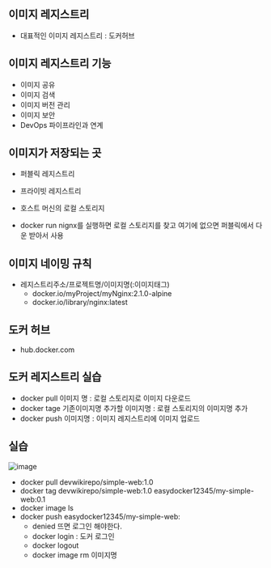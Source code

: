 ## 이미지 레지스트리

+ 대표적인 이미지 레지스트리 : 도커허브

## 이미지 레지스트리 기능
+ 이미지 공유
+ 이미지 검색
+ 이미지 버전 관리
+ 이미지 보안
+ DevOps 파이프라인과 연계

## 이미지가 저장되는 곳
+ 퍼블릭 레지스트리
+ 프라이빗 레지스트리
+ 호스트 머신의 로컬 스토리지

+ docker run nignx를 실행하면 로컬 스토리지를 찾고 여기에 없으면 퍼블릭에서 다운 받아서 사용

## 이미지 네이밍 규칙
+ 레지스트리주소/프로젝트명/이미지명(:이미지태그)
  - docker.io/myProject/myNginx:2.1.0-alpine
  - docker.io/library/nginx:latest

 ## 도커 허브
+ hub.docker.com

## 도커 레지스트리 실습
+ docker pull 이미지 명 : 로컬 스토리지로 이미지 다운로드
+ docker tage 기존이미지명 추가할 이미지명 : 로컬 스토리지의 이미지명 추가
+ docker push 이미지명 : 이미지 레지스트리에 이미지 업로드

## 실습 

![image](https://github.com/HyangKeunChoi/TIL-Today-I-Learned-/assets/49984996/feaeae24-55c2-4183-8972-d3d33b8c698a)

+ docker pull devwikirepo/simple-web:1.0
+ docker tag devwikirepo/simple-web:1.0 easydocker12345/my-simple-web:0.1
+ docker image ls
+ docker push easydocker12345/my-simple-web:
  - denied 뜨면 로그인 해야한다.
  - docker login : 도커 로그인
  - docker logout
  - docker image rm 이미지명
 
